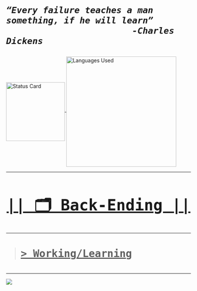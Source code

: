 <link rel="preconnect" href="https://fonts.googleapis.com">
<link rel="preconnect" href="https://fonts.gstatic.com" crossorigin>
<link href="https://fonts.googleapis.com/css2?family=Josefin+Sans:ital,wght@1,100..700&display=swap" rel="stylesheet">

<h1 style="font-style:italic;font-family:Josefin Sans,sans-serif";> 

    “Every failure teaches a man something, if he will learn”
                            -Charles Dickens
</h1>

<div>
    <a href="https://github.com/ProjektCdj">
    <img align="middle"  loading="lazy" height="160em" alt=" Status Card" src="https://github-readme-stats.vercel.app/api?username=ProjektCdj&hide_title=true&hide=contribs&rank_icon=github&show_icons=true&theme=transparent&text_color=808080&card_width=10&icon_color=fc8888&ring_color=fc8888&text_bold=true&border_color=011&include_all_commits=true&count_private=true&referLogin=false&"/>
    <img align="middle" loading="lazy" height="300em" alt="Languages ​​Used" src="https://github-readme-stats.vercel.app/api/top-langs/?username=ProjektCdj&layout=donut&langs_count=7&theme=transparent&text_color=808080&border_color=011&height=px&hide_title=true"/>
</div>   

***
 <h2 align="middle" style="font-family:monaco,Consolas,Lucida Console,monospace; font-size:3em; "> 
    || 🗂️ Back-Ending ||  
</span></h2> 


***
> <h4  style="font-family:monaco,Consolas,Lucida Console,monospace; font-size:2em"> > Working/Learning </h4>

***
   
<a href="https://skillicons.dev"> 

<img src="https://skillicons.dev/icons?i=git,django,nodejs,python,aws,"/> </a>

</div>
